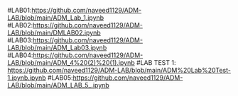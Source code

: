 #LAB01:https://github.com/naveed1129/ADM-LAB/blob/main/ADM_Lab_1.ipynb
#LAB02:https://github.com/naveed1129/ADM-LAB/blob/main/DMLAB02.ipynb
#LAB03:https://github.com/naveed1129/ADM-LAB/blob/main/ADM_Lab03.ipynb
#LAB04:https://github.com/naveed1129/ADM-LAB/blob/main/ADM_4%20(2)%20(1).ipynb
#LAB TEST 1: https://github.com/naveed1129/ADM-LAB/blob/main/ADM%20Lab%20Test-1.ipynb.ipynb
#LAB05:https://github.com/naveed1129/ADM-LAB/blob/main/ADM_LAB_5_.ipynb
